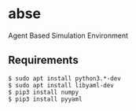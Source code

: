 # abse
Agent Based Simulation Environment

## Requirements
```
$ sudo apt install python3.*-dev
$ sudo apt install libyaml-dev
$ pip3 install numpy
$ pip3 install pyyaml
```